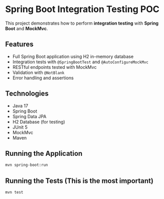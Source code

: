 # Spring Boot Integration Testing POC

This project demonstrates how to perform **integration testing** with **Spring Boot** and **MockMvc**.

## Features

- Full Spring Boot application using H2 in-memory database
- Integration tests with `@SpringBootTest` and `@AutoConfigureMockMvc`
- RESTful endpoints tested with MockMvc
- Validation with `@NotBlank`
- Error handling and assertions

## Technologies

- Java 17
- Spring Boot
- Spring Data JPA
- H2 Database (for testing)
- JUnit 5
- MockMvc
- Maven

## Running the Application

```bash
mvn spring-boot:run
```

## Running the Tests (This is the most important)

```bash
mvn test
```
